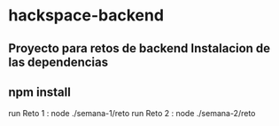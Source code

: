 # hackspace-backend
Proyecto para retos de backend
Instalacion de las dependencias
-----------------------------
 npm install
-----------------------------

run Reto 1 : node ./semana-1/reto
run Reto 2 : node ./semana-2/reto
